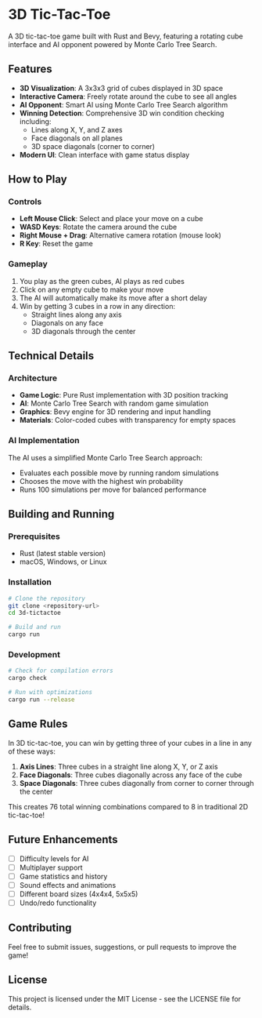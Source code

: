 # 3D Tic-Tac-Toe

A 3D tic-tac-toe game built with Rust and Bevy, featuring a rotating cube interface and AI opponent powered by Monte Carlo Tree Search.

## Features

- **3D Visualization**: A 3x3x3 grid of cubes displayed in 3D space
- **Interactive Camera**: Freely rotate around the cube to see all angles
- **AI Opponent**: Smart AI using Monte Carlo Tree Search algorithm
- **Winning Detection**: Comprehensive 3D win condition checking including:
  - Lines along X, Y, and Z axes
  - Face diagonals on all planes
  - 3D space diagonals (corner to corner)
- **Modern UI**: Clean interface with game status display

## How to Play

### Controls
- **Left Mouse Click**: Select and place your move on a cube
- **WASD Keys**: Rotate the camera around the cube
- **Right Mouse + Drag**: Alternative camera rotation (mouse look)
- **R Key**: Reset the game

### Gameplay
1. You play as the green cubes, AI plays as red cubes
2. Click on any empty cube to make your move
3. The AI will automatically make its move after a short delay
4. Win by getting 3 cubes in a row in any direction:
   - Straight lines along any axis
   - Diagonals on any face
   - 3D diagonals through the center

## Technical Details

### Architecture
- **Game Logic**: Pure Rust implementation with 3D position tracking
- **AI**: Monte Carlo Tree Search with random game simulation
- **Graphics**: Bevy engine for 3D rendering and input handling
- **Materials**: Color-coded cubes with transparency for empty spaces

### AI Implementation
The AI uses a simplified Monte Carlo Tree Search approach:
- Evaluates each possible move by running random simulations
- Chooses the move with the highest win probability
- Runs 100 simulations per move for balanced performance

## Building and Running

### Prerequisites
- Rust (latest stable version)
- macOS, Windows, or Linux

### Installation
```bash
# Clone the repository
git clone <repository-url>
cd 3d-tictactoe

# Build and run
cargo run
```

### Development
```bash
# Check for compilation errors
cargo check

# Run with optimizations
cargo run --release
```

## Game Rules

In 3D tic-tac-toe, you can win by getting three of your cubes in a line in any of these ways:

1. **Axis Lines**: Three cubes in a straight line along X, Y, or Z axis
2. **Face Diagonals**: Three cubes diagonally across any face of the cube
3. **Space Diagonals**: Three cubes diagonally from corner to corner through the center

This creates 76 total winning combinations compared to 8 in traditional 2D tic-tac-toe!

## Future Enhancements

- [ ] Difficulty levels for AI
- [ ] Multiplayer support
- [ ] Game statistics and history
- [ ] Sound effects and animations
- [ ] Different board sizes (4x4x4, 5x5x5)
- [ ] Undo/redo functionality

## Contributing

Feel free to submit issues, suggestions, or pull requests to improve the game!

## License

This project is licensed under the MIT License - see the LICENSE file for details.
